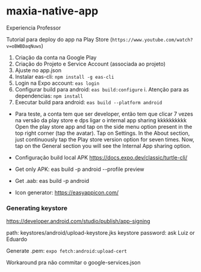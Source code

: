 # maxia-native-app
Experiencia Professor

Tutorial para deploy do app na Play Store (`https://www.youtube.com/watch?v=oBWBDaqNuws`)
1. Criação da conta na Google Play
2. Criação do Projeto e Service Account (associada ao projeto)
3. Ajuste no app.json
4. Instalar eas-cli: `npm install -g eas-cli`
5. Login na Expo account: `eas login`
6. Configurar build para android: `eas build:configure`
    i. Atenção para as dependencias: `npm install`
7. Executar build para android: `eas build --platform android`


* Para teste, a conta tem que ser developer, então tem que clicar 7 vezes na versão da play store e dps ligar o internal app sharing kkkkkkkkkk
Open the play store app and tap on the side menu option present in the top right corner (tap the avatar).
Tap on Settings.
In the About section, just continuously tap the Play store version option for seven times.
Now, tap on the General section you will see the Internal App sharing option.

* Configuração build local APK https://docs.expo.dev/classic/turtle-cli/

* Get only APK: eas build -p android --profile preview
* Get .aab: eas build -p android

* Icon generator: https://easyappicon.com/


### Generating keystore

https://developer.android.com/studio/publish/app-signing

path: keystores/android/upload-keystore.jks
keystore password: ask Luiz or Eduardo

Generate .pem: `expo fetch:android:upload-cert`

Workaround pra não commitar o google-services.json
